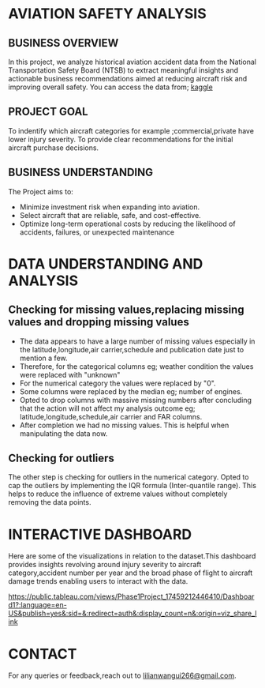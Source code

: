 # AVIATION SAFETY ANALYSIS

## BUSINESS OVERVIEW

In this project, we analyze historical aviation accident data from the National Transportation Safety Board (NTSB) to extract meaningful insights and actionable business recommendations aimed at reducing aircraft risk and improving overall safety. You can access the data from; [kaggle](https://www.kaggle.com/datasets/khsamaha/aviation-accident-database-synopses)

## PROJECT GOAL
To indentify which aircraft categories for example ;commercial,private have lower injury severity.
To provide clear recommendations for the initial aircraft purchase decisions.

## BUSINESS UNDERSTANDING
The Project aims to:
- Minimize investment risk when expanding into aviation.
- Select aircraft that are reliable, safe, and cost-effective.
- Optimize long-term operational costs by reducing the likelihood of accidents, failures, or unexpected maintenance


# DATA UNDERSTANDING AND ANALYSIS
  ## Checking for missing values,replacing missing values and dropping missing values
 - The data appears to have a large number of missing values especially in the latitude,longitude,air carrier,schedule and publication date just to mention a few.
 - Therefore, for the categorical columns eg; weather condition the values were replaced with "unknown" 
 - For the numerical category the values were replaced by "0".
 - Some columns were replaced by the median eg; number of engines.
 - Opted to drop columns with massive missing numbers after concluding that the action will not affect my analysis outcome eg; latitude,longitude,schedule,air carrier and FAR columns.
 - After completion we had no missing values. This is helpful when manipulating the data now.

 ## Checking for outliers
 The other step is checking for outliers in the numerical category. Opted to cap the outliers by implementing the IQR formula (Inter-quantile range). This helps to reduce the influence of extreme values without completely removing the data points.



 # INTERACTIVE DASHBOARD
Here are some of the visualizations in relation to the dataset.This dashboard provides insights revolving around injury severity to aircraft category,accident number per year and the broad phase of flight to aircraft damage trends enabling users to interact with the data.


https://public.tableau.com/views/Phase1Project_17459212446410/Dashboard1?:language=en-US&publish=yes&:sid=&:redirect=auth&:display_count=n&:origin=viz_share_link


 # CONTACT
 For any queries or feedback,reach out to lilianwangui266@gmail.com.
